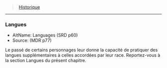 ﻿---
!GenericItem
Name: Langues
AltName: Languages (SRD p60)
Source: (MDR p77)
Id: backgrounds_hd.md#langues
ParentLink: backgrounds_hd.md#historique
ParentName: Historique
NameLevel: 3
Attributes:
  Name: Langues
  Markdown: >+
    ### <!--Name-->Langues<!--/Name-->


    - AltName: <!--AltName-->Languages (SRD p60)<!--/AltName-->

    - Source: <!--Source-->(MDR p77)<!--/Source-->


    Le passé de certains personnages leur donne la capacité de pratiquer des langues supplémentaires à celles accordées par leur race. Reportez-vous à la section Langues du présent chapitre.

  AltName: Languages (SRD p60)
  Source: (MDR p77)
AttributesDictionary: >+
  Name: Langues

  Markdown: >+

    ### <!--Name-->Langues<!--/Name-->





    - AltName: <!--AltName-->Languages (SRD p60)<!--/AltName-->



    - Source: <!--Source-->(MDR p77)<!--/Source-->





    Le passé de certains personnages leur donne la capacité de pratiquer des langues supplémentaires à celles accordées par leur race. Reportez-vous à la section Langues du présent chapitre.



  AltName: Languages (SRD p60)

  Source: (MDR p77)

---
> [Historique](hd_backgrounds.md)

---

### Langues

- AltName: Languages (SRD p60)
- Source: (MDR p77)

Le passé de certains personnages leur donne la capacité de pratiquer des langues supplémentaires à celles accordées par leur race. Reportez-vous à la section Langues du présent chapitre.

